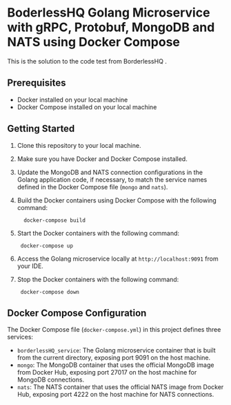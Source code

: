 # BoderlessHQ Golang Microservice with gRPC, Protobuf, MongoDB and NATS using Docker Compose

This is the solution to the code test from BorderlessHQ .

## Prerequisites

- Docker installed on your local machine
- Docker Compose installed on your local machine

## Getting Started

1. Clone this repository to your local machine.

2. Make sure you have Docker and Docker Compose installed.

4. Update the MongoDB and NATS connection configurations in the Golang application code, if necessary, to match the service names defined in the Docker Compose file (`mongo` and `nats`).

5. Build the Docker containers using Docker Compose with the following command:
   
         docker-compose build


6. Start the Docker containers with the following command:
        
        docker-compose up

7. Access the Golang microservice locally at `http://localhost:9091` from your IDE.

8. Stop the Docker containers with the following command:
    
        docker-compose down

## Docker Compose Configuration

The Docker Compose file (`docker-compose.yml`) in this project defines three services:

- `borderlessHQ_service`: The Golang microservice container that is built from the current directory, exposing port 9091 on the host machine.
- `mongo`: The MongoDB container that uses the official MongoDB image from Docker Hub, exposing port 27017 on the host machine for MongoDB connections.
- `nats`: The NATS container that uses the official NATS image from Docker Hub, exposing port 4222 on the host machine for NATS connections.



